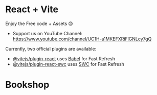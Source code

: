 # React + Vite

Enjoy the Free code + Assets 😍 
- Support us on YouTube Channel: https://www.youtube.com/channel/UC1H-a1MKEFXRiFlGNLcy7gQ

Currently, two official plugins are available:

- [@vitejs/plugin-react](https://github.com/vitejs/vite-plugin-react/blob/main/packages/plugin-react/README.md) uses [Babel](https://babeljs.io/) for Fast Refresh
- [@vitejs/plugin-react-swc](https://github.com/vitejs/vite-plugin-react-swc) uses [SWC](https://swc.rs/) for Fast Refresh
# Bookshop
